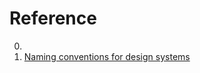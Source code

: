 # Reference

0. []()
0. [Naming conventions for design systems](https://backlight.dev/blog/naming-conventions-for-design-systems)

